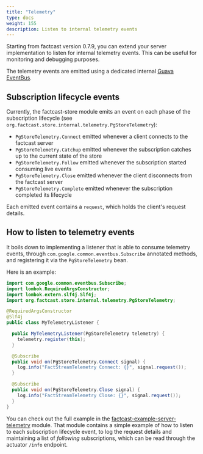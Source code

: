 ```yaml
---
title: "Telemetry"
type: docs
weight: 155
description: Listen to internal telemetry events
---
```


Starting from factcast version 0.7.9, you can extend your server implementation to listen for internal telemetry events.
This can be useful for monitoring and debugging purposes.

The telemetry events are emitted using a dedicated internal [Guava EventBus](https://github.com/google/guava/wiki/EventBusExplained).

## Subscription lifecycle events

Currently, the factcast-store module emits an event on each phase of the subscription lifecycle (see
`org.factcast.store.internal.telemetry.PgStoreTelemetry`):

- `PgStoreTelemetry.Connect` emitted whenever a client connects to the factcast server
- `PgStoreTelemetry.Catchup` emitted whenever the subscription catches up to the current state of the store
- `PgStoreTelemetry.Follow` emitted whenever the subscription started consuming live events
- `PgStoreTelemetry.Close` emitted whenever the client disconnects from the factcast server
- `PgStoreTelemetry.Complete` emitted whenever the subscription completed its lifecycle

Each emitted event contains a `request`, which holds the client's request details.

## How to listen to telemetry events

It boils down to implementing a listener that is able to consume telemetry events, through
`com.google.common.eventbus.Subscribe` annotated methods, and registering it via the `PgStoreTelemetry` bean.

Here is an example:

```java
import com.google.common.eventbus.Subscribe;
import lombok.RequiredArgsConstructor;
import lombok.extern.slf4j.Slf4j;
import org.factcast.store.internal.telemetry.PgStoreTelemetry;

@RequiredArgsConstructor
@Slf4j
public class MyTelemetryListener {

  public MyTelemetryListener(PgStoreTelemetry telemetry) {
    telemetry.register(this);
  }

  @Subscribe
  public void on(PgStoreTelemetry.Connect signal) {
    log.info("FactStreamTelemetry Connect: {}", signal.request());
  }

  @Subscribe
  public void on(PgStoreTelemetry.Close signal) {
    log.info("FactStreamTelemetry Close: {}", signal.request());
  }
}
```

You can check out the full example in the [factcast-example-server-telemetry](https://github.com/factcast/factcast/blob/main/factcast-examples/factcast-example-server-telemetry)
module. That module contains a simple example of how to listen to each subscription lifecycle event, to log the request
details and maintaining a list of _following_ subscriptions, which can be read through the actuator `/info` endpoint.
